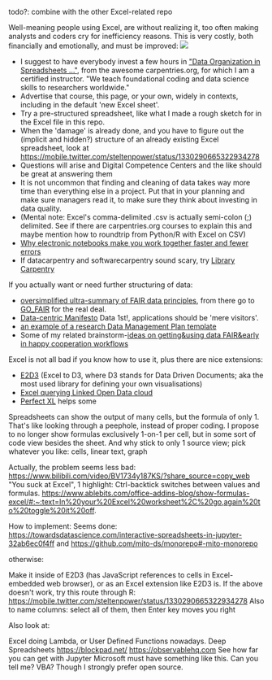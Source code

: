todo?: combine with the other Excel-related repo

Well-meaning people using Excel, are without realizing it, too often making analysts and coders cry for inefficiency reasons.
This is very costly, both financially and emotionally, and must be improved:
<img src="https://repository-images.githubusercontent.com/244763599/c07ee780-7893-11eb-92b4-f02910371f4e">
- I suggest to have everybody invest a few hours in ["Data Organization in Spreadsheets ..."](https://datacarpentry.org/spreadsheet-ecology-lesson/), from the awesome carpentries.org, for which I am a certified instructor. "We teach foundational coding and data science skills to researchers worldwide."
- Advertise that course, this page, or your own, widely in contexts, including in the default 'new Excel sheet'.
- Try a pre-structured spreadsheet, like what I made a rough sketch for in the Excel file in this repo.
- When the 'damage' is already done, and you have to figure out the (implicit and hidden?) structure of an already existing Excel spreadsheet, look at https://mobile.twitter.com/steltenpower/status/1330290665322934278
- Questions will arise and Digital Competence Centers and the like should be great at answering them
- It is not uncommon that finding and cleaning of data takes way more time than everything else in a project. Put that in your planning and make sure managers read it, to make sure they think about investing in data quality.
- (Mental note: Excel's comma-delimited .csv is actually semi-colon (;) delimited. See if there are carpentries.org courses to explain this and maybe mention how to roundtrip from Python/R with Excel on CSV)
- [Why electronic notebooks make you work together faster and fewer errors](https://github.com/steltenpower/PowerGists/blob/main/animation.md)
- If datacarpentry and softwarecarpentry sound scary, try [Library Carpentry](https://librarycarpentry.org/)

If you actually want or need further structuring of data:
- [oversimplified ultra-summary of FAIR data principles](https://srs.saxion.nl/wp-content/uploads/2019/01/SRS_poster_2019_FAIR-724x1024.jpg), from there go to [GO_FAIR](https://go-fair.org) for the real deal.
- [Data-centric Manifesto](http://datacentricmanifesto.org/) Data 1st!, applications should be 'mere visitors'.
- [an example of a research Data Management Plan template](https://srs.saxion.nl/dmp_template/)
- Some of my related brainstorm-[ideas on getting&using data FAIR&early in happy cooperation workflows](https://github.com/search?q=user%3Asteltenpower+fair-early)

Excel is not all bad if you know how to use it, plus there are nice extensions:
- [E2D3](https://e2d3.org) (Excel to D3, where D3 stands for Data Driven Documents; aka the most used library for defining your own visualisations)
- [Excel querying Linked Open Data cloud](https://mobile.twitter.com/kidehen/status/1248711829070774274)
- [Perfect XL](https://www.perfectxl.com/) helps some

Spreadsheets can show the output of many cells, but the formula of only 1. That's like looking through a peephole, instead of proper coding. I propose to no longer show formulas exclusively 1-on-1 per cell, but in some sort of code view besides the sheet. And why stick to only 1 source view; pick whatever you like: cells, linear text, graph

Actually, the problem seems less bad: https://www.bilibili.com/video/BV1734y187KS/?share_source=copy_web "You suck at Excel", 1 highlight: Ctrl-backtick switches between values and formulas. https://www.ablebits.com/office-addins-blog/show-formulas-excel/#:~:text=In%20your%20Excel%20worksheet%2C%20go,again%20to%20toggle%20it%20off.

How to implement: Seems done: https://towardsdatascience.com/interactive-spreadsheets-in-jupyter-32ab6ec0f4ff and https://github.com/mito-ds/monorepo#-mito-monorepo

otherwise:

Make it inside of E2D3 (has JavaScript references to cells in Excel-embedded web browser), or as an Excel extension like E2D3 is.
If the above doesn't work, try this route through R: https://mobile.twitter.com/steltenpower/status/1330290665322934278
Also to name columns: select all of them, then Enter key moves you right

Also look at:

Excel doing Lambda, or User Defined Functions nowadays.
Deep Spreadsheets
https://blockpad.net/
https://observablehq.com
See how far you can get with Jupyter
Microsoft must have something like this. Can you tell me? VBA? Though I strongly prefer open source.
